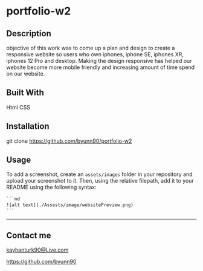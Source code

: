 # portfolio-w2

## Description

objective of this work was to come up a plan and design to create a responsive website so users who own iphones, iphone SE, iphones XR, iphones 12 Pro and desktop. Making the design responsive has helped our
website become more mobile friendly and increasing amount of time spend on our website.

## Built With

Html
CSS

## Installation

git clone https://github.com/byunn90/portfolio-w2

## Usage

To add a screenshot, create an `assets/images` folder in your repository and upload your screenshot to it. Then, using the relative filepath, add it to your README using the following syntax:

    ```md
    ![alt text](./Assests/image/websitePreview.png)
    ```

---

## Contact me

kayhanturk90@Live.com

https://github.com/byunn90
